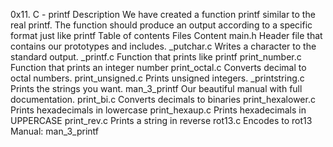 0x11. C - printf
Description
We have created a function printf similar to the real printf. The function should produce an output according to a specific format just like printf
Table of contents
Files	Content
main.h	Header file that contains our prototypes and includes.
_putchar.c	Writes a character to the standard output.
_printf.c	Function that prints like printf
print_number.c	Function that prints an integer number
print_octal.c	Converts decimal to octal numbers.
print_unsigned.c	Prints unsigned integers.
_printstring.c	Prints the strings you want.
man_3_printf	Our beautiful manual with full documentation.
print_bi.c	Converts decimals to binaries
print_hexalower.c	Prints hexadecimals in lowercase
print_hexaup.c	Prints hexadecimals in UPPERCASE
print_rev.c	Prints a string in reverse
rot13.c	Encodes to rot13
Manual: man_3_printf
